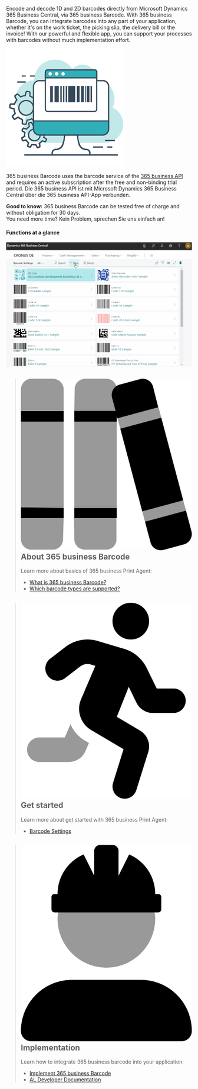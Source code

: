 Encode and decode 1D and 2D barcodes directly from Microsoft Dynamics 365 Business Central, via 365 business Barcode. With 365 business Barcode, you can integrate barcodes into any part of your application, whether it's on the work ticket, the picking slip, the delivery bill or the invoice! With our powerful and flexible app, you can support your processes with barcodes without much implementation effort.

![365 business Barcode](/assets/images/365-business-barcode/c2d1994e3928121cbe3688812536565148167627fcfc18fd6fa635219e78eb4f.png)  

365 business Barcode uses the barcode service of the [365 business API](../365-business-api/) and requires an active subscription after the free and non-binding trial period. Die 365 business API ist mit Microsoft Dynamics 365 Business Central über die 365 business API-App verbunden.

<div class="alert alert-info">
    <i class="fa-solid fa-lightbulb"></i> <strong>Good to know:</strong> 365 business Barcode can be tested free of charge and without obligation for 30 days.<br>You need more time? Kein Problem, sprechen Sie uns einfach an!
</div>

#### Functions at a glance

![Barcode Settings](/assets/images/365-business-barcode/barcode-settings.en-US.gif)

> ## <img src="/assets/fontawesome/books-duotone.svg" class="fa-group-icon"> About 365 business Barcode
> 
> Learn more about basics of 365 business Print Agent:
> 
>  - [What is 365 business Barcode?](barcode-whatis)
>  - [Which barcode types are supported?](supported-barcodes)

> ## <img src="/assets/fontawesome/person-running-duotone.svg" class="fa-group-icon"> Get started
> 
> Learn more about get started with 365 business Print Agent:
> 
>  - [Barcode Settings](barcode-settings)

> ## <img src="/assets/fontawesome/user-helmet-safety-duotone.svg" class="fa-group-icon"> Implementation
> 
> Learn how to integrate 365 business barcode into your application:
> 
>  - [Implement 365 business Barcode](barcode-howto)
>  - [AL Developer Documentation](../al-developer/)
